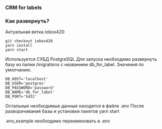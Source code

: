 ### CRM for labels
### Как развернуть?
Актуальная ветка iobox420
```
git checkout iobox420
yarn install
yarn start
```
Используется СУБД PostgreSQL
Для запуска необходимо развернуть базу из папки /migrations с названием db_for_label.
Значения по умолчанию.
```
DB_HOST='localhost'
DB_USER='postgres'
DB_PASSWORD='password'
DB_NAME='db_for_label'
DB_PORT='5432'
```
Остальные необходимые данные находятся в файлe .env
После разворачивания базы и установки пакетов yarn start

.env_example необходимо переименовать в .env
